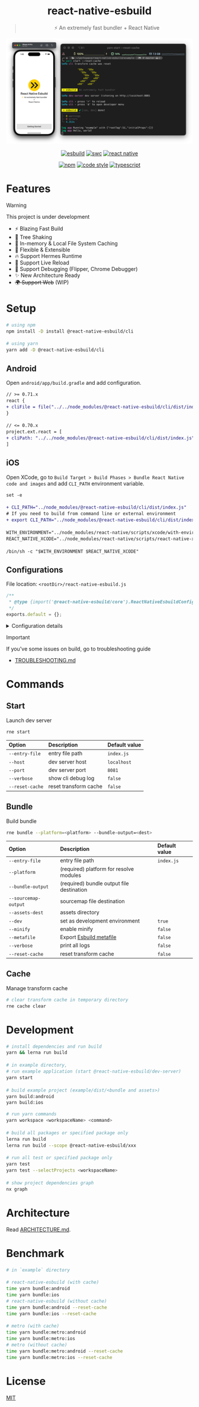 <div align="center">

  # react-native-esbuild

  > ⚡️ An extremely fast bundler + React Native

  ![banner](./main.png)

  [![esbuild](https://img.shields.io/badge/esbuild-ffcf00?logo=esbuild&logoColor=black&style=flat-square)](https://esbuild.github.io)
  [![swc](https://img.shields.io/badge/swc-e47700?logo=swc&logoColor=white&style=flat-square)](https://swc.rs)
  [![react native](https://img.shields.io/badge/react--native-61dafb?logo=react&logoColor=white&style=flat-square)](https://reactnative.dev)

  [![npm](https://img.shields.io/npm/v/@react-native-esbuild/core?color=000000&style=flat-square)](https://www.npmjs.com/settings/react-native-esbuild/packages)
  [![code style](https://img.shields.io/badge/vercel%20code--style-000000?logo=vercel&logoColor=white&style=flat-square)](https://github.com/vercel/style-guide)
  [![typescript](https://img.shields.io/badge/typescript-3178c6?logo=typescript&logoColor=white&style=flat-square)](https://www.typescriptlang.org)

</div>

# Features

> [!WARNING]
> This project is under development

- ⚡️ Blazing Fast Build
- 🌳 Tree Shaking
- 💾 In-memory & Local File System Caching
- 🎨 Flexible & Extensible
- 🔥 Support Hermes Runtime
- 🔄 Support Live Reload
- 🐛 Support Debugging (Flipper, Chrome Debugger)
- ✨ New Architecture Ready
- ~~🌍 Support Web~~ (WIP)

# Setup

```bash
# using npm
npm install -D install @react-native-esbuild/cli

# using yarn
yarn add -D @react-native-esbuild/cli
```

## Android

Open `android/app/build.gradle` and add configuration.

```diff
// >= 0.71.x
react {
+ cliFile = file("../../node_modules/@react-native-esbuild/cli/dist/index.js")
}

// <= 0.70.x
project.ext.react = [
+ cliPath: "../../node_modules/@react-native-esbuild/cli/dist/index.js"
]
```

## iOS

Open XCode, go to `Build Target > Build Phases > Bundle React Native code and images` and add `CLI_PATH` environment variable.

```diff
set -e

+ CLI_PATH="../node_modules/@react-native-esbuild/cli/dist/index.js"
# If you need to build from command line or external environment
+ export CLI_PATH="../node_modules/@react-native-esbuild/cli/dist/index.js"

WITH_ENVIRONMENT="../node_modules/react-native/scripts/xcode/with-environment.sh"
REACT_NATIVE_XCODE="../node_modules/react-native/scripts/react-native-xcode.sh"

/bin/sh -c "$WITH_ENVIRONMENT $REACT_NATIVE_XCODE"
```

## Configurations

File location: `<rootDir>/react-native-esbuild.js`

```js
/**
 * @type {import('@react-native-esbuild/core').ReactNativeEsbuildConfig}
 */
exports.default = {};
```

<details>
  <summary>Configuration details</summary>

  [Type definitions](https://github.com/leegeunhyeok/react-native-esbuild/blob/master/packages/core/lib/types.ts)

  ```ts
  interface ReactNativeEsbuildConfig {
    /**
     * Enable cache.
     *
     * Defaults to `true`
     */
    cache?: boolean;
    /**
     * Field names for resolve package's modules.
     *
     * Defaults to `['react-native', 'browser', 'main', 'module']`
     */
    mainFields?: string[];
    /**
     * Logger configurations
     */
    logger?: {
      /**
       * Disable client log.
       *
       * Defaults to `false`
       */
      disabled?: boolean;
      /**
       * Print timestamp with log when format is specified.
       *
       * Defaults to `null`
       */
      timestamp?: string | null;
    };
    /**
     * Transformer configurations
     */
    transformer?: {
      /**
       * If `true`, convert svg assets to `react-native-svg` based component
       */
      convertSvg?: boolean;
      /**
       * Strip flow syntax.
       *
       * Defaults to `['react-native']`
       */
      stripFlowPackageNames?: string[];
      /**
       * Transform with babel using `metro-react-native-babel-preset` (slow)
       */
      fullyTransformPackageNames?: string[];
      /**
       * Additional transform rules. This rules will be applied before phase of transform to es5.
       */
      additionalTransformRules?: {
        /**
         * Custom Babel rules
         */
        babel?: CustomTransformRuleBase<BabelTransformOptions>[];
        /**
         * Custom Swc rules
         */
        swc?: CustomTransformRuleBase<SwcTransformOptions>[];
      };
    };
    /**
     * Client event receiver
     */
    reporter?: (event: ReportableEvent) => void;
  }
  ```

</details>

> [!IMPORTANT]  
> If you've some issues on build, go to troubleshooting guide

- [TROUBLESHOOTING.md](./TROUBLESHOOTING.md)

# Commands

## Start

Launch dev server

```bash
rne start
```

| Option | Description | Default value |
|:--|:--|:--|
| `--entry-file` | entry file path | `index.js` |
| `--host` | dev server host | `localhost` |
| `--port` | dev server port | `8081` |
| `--verbose` | show cli debug log | `false` |
| `--reset-cache` | reset transform cache | `false` |

## Bundle

Build bundle

```bash
rne bundle --platform=<platform> --bundle-output=<dest>
```

| Option | Description | Default value |
|:--|:--|:--|
| `--entry-file` | entry file path | `index.js` |
| `--platform` | (required) platform for resolve modules | |
| `--bundle-output` | (required) bundle output file destination | |
| `--sourcemap-output` | sourcemap file destination | |
| `--assets-dest` | assets directory | |
| `--dev` | set as development environment | `true` |
| `--minify` | enable minify | `false` |
| `--metafile` | Export [Esbuild metafile](https://esbuild.github.io/api/#metafile) | `false` |
| `--verbose` | print all logs | `false` |
| `--reset-cache` | reset transform cache | `false` |

## Cache

Manage transform cache

```bash
# clear transform cache in temporary directory
rne cache clear
```

# Development

```bash
# install dependencies and run build
yarn && lerna run build

# in example directory,
# run example application (start @react-native-esbuild/dev-server)
yarn start

# build example project (example/dist/<bundle and assets>)
yarn build:android
yarn build:ios
```

```bash
# run yarn commands
yarn workspace <workspaceName> <command>

# build all packages or specified package only
lerna run build
lerna run build --scope @react-native-esbuild/xxx

# run all test or specified package only
yarn test
yarn test --selectProjects <workspaceName>

# show project dependencies graph
nx graph
```

# Architecture

Read [ARCHITECTURE.md](./ARCHITECTURE.md).

# Benchmark

```bash
# in `example` directory

# react-native-esbuild (with cache)
time yarn bundle:android
time yarn bundle:ios
# react-native-esbuild (without cache)
time yarn bundle:android --reset-cache
time yarn bundle:ios --reset-cache

# metro (with cache)
time yarn bundle:metro:android
time yarn bundle:metro:ios
# metro (without cache)
time yarn bundle:metro:android --reset-cache
time yarn bundle:metro:ios --reset-cache
```

# License

[MIT](./LICENSE)
